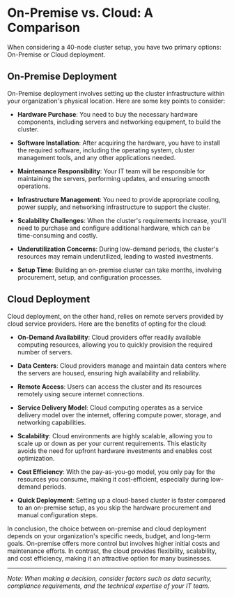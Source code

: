# On-Premise vs. Cloud: A Comparison

When considering a 40-node cluster setup, you have two primary options: On-Premise or Cloud deployment.

## On-Premise Deployment

On-Premise deployment involves setting up the cluster infrastructure within your organization's physical location. Here are some key points to consider:

- **Hardware Purchase**: You need to buy the necessary hardware components, including servers and networking equipment, to build the cluster.

- **Software Installation**: After acquiring the hardware, you have to install the required software, including the operating system, cluster management tools, and any other applications needed.

- **Maintenance Responsibility**: Your IT team will be responsible for maintaining the servers, performing updates, and ensuring smooth operations.

- **Infrastructure Management**: You need to provide appropriate cooling, power supply, and networking infrastructure to support the cluster.

- **Scalability Challenges**: When the cluster's requirements increase, you'll need to purchase and configure additional hardware, which can be time-consuming and costly.

- **Underutilization Concerns**: During low-demand periods, the cluster's resources may remain underutilized, leading to wasted investments.

- **Setup Time**: Building an on-premise cluster can take months, involving procurement, setup, and configuration processes.

## Cloud Deployment

Cloud deployment, on the other hand, relies on remote servers provided by cloud service providers. Here are the benefits of opting for the cloud:

- **On-Demand Availability**: Cloud providers offer readily available computing resources, allowing you to quickly provision the required number of servers.

- **Data Centers**: Cloud providers manage and maintain data centers where the servers are housed, ensuring high availability and reliability.

- **Remote Access**: Users can access the cluster and its resources remotely using secure internet connections.

- **Service Delivery Model**: Cloud computing operates as a service delivery model over the internet, offering compute power, storage, and networking capabilities.

- **Scalability**: Cloud environments are highly scalable, allowing you to scale up or down as per your current requirements. This elasticity avoids the need for upfront hardware investments and enables cost optimization.

- **Cost Efficiency**: With the pay-as-you-go model, you only pay for the resources you consume, making it cost-efficient, especially during low-demand periods.

- **Quick Deployment**: Setting up a cloud-based cluster is faster compared to an on-premise setup, as you skip the hardware procurement and manual configuration steps.

In conclusion, the choice between on-premise and cloud deployment depends on your organization's specific needs, budget, and long-term goals. On-premise offers more control but involves higher initial costs and maintenance efforts. In contrast, the cloud provides flexibility, scalability, and cost efficiency, making it an attractive option for many businesses.

---
*Note: When making a decision, consider factors such as data security, compliance requirements, and the technical expertise of your IT team.*
